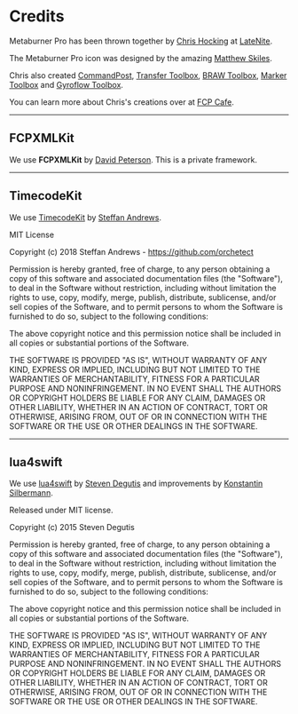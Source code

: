 # Credits

Metaburner Pro has been thrown together by [Chris Hocking](https://github.com/latenitefilms) at [LateNite](https://latenitefilms.com).

The Metaburner Pro icon was designed by the amazing [Matthew Skiles](http://matthewskiles.com).

Chris also created [CommandPost](https://commandpost.io), [Transfer Toolbox](https://transfertoolbox.io), [BRAW Toolbox](https://brawtoolbox.io), [Marker Toolbox](https://markertoolbox.io) and [Gyroflow Toolbox](https://gyroflowtoolbox.io).

You can learn more about Chris's creations over at [FCP Cafe](https://fcp.cafe/latenite/).

---

## FCPXMLKit

We use **FCPXMLKit** by [David Peterson](https://github.com/randomeizer/). This is a private framework.

---

## TimecodeKit

We use [TimecodeKit](https://github.com/orchetect/TimecodeKit) by [Steffan Andrews](https://github.com/orchetect).

MIT License

Copyright (c) 2018 Steffan Andrews - https://github.com/orchetect

Permission is hereby granted, free of charge, to any person obtaining a copy
of this software and associated documentation files (the "Software"), to deal
in the Software without restriction, including without limitation the rights
to use, copy, modify, merge, publish, distribute, sublicense, and/or sell
copies of the Software, and to permit persons to whom the Software is
furnished to do so, subject to the following conditions:

The above copyright notice and this permission notice shall be included in all
copies or substantial portions of the Software.

THE SOFTWARE IS PROVIDED "AS IS", WITHOUT WARRANTY OF ANY KIND, EXPRESS OR
IMPLIED, INCLUDING BUT NOT LIMITED TO THE WARRANTIES OF MERCHANTABILITY,
FITNESS FOR A PARTICULAR PURPOSE AND NONINFRINGEMENT. IN NO EVENT SHALL THE
AUTHORS OR COPYRIGHT HOLDERS BE LIABLE FOR ANY CLAIM, DAMAGES OR OTHER
LIABILITY, WHETHER IN AN ACTION OF CONTRACT, TORT OR OTHERWISE, ARISING FROM,
OUT OF OR IN CONNECTION WITH THE SOFTWARE OR THE USE OR OTHER DEALINGS IN THE
SOFTWARE.

---

## lua4swift

We use [lua4swift](https://github.com/kos-pomfort/lua4swift) by [Steven Degutis](https://github.com/SwiftyLua) and improvements by [Konstantin Silbermann](https://github.com/kos-pomfort).

Released under MIT license.

Copyright (c) 2015 Steven Degutis

Permission is hereby granted, free of charge, to any person obtaining a copy of this software and associated documentation files (the "Software"), to deal in the Software without restriction, including without limitation the rights to use, copy, modify, merge, publish, distribute, sublicense, and/or sell copies of the Software, and to permit persons to whom the Software is furnished to do so, subject to the following conditions:

The above copyright notice and this permission notice shall be included in all copies or substantial portions of the Software.

THE SOFTWARE IS PROVIDED "AS IS", WITHOUT WARRANTY OF ANY KIND, EXPRESS OR IMPLIED, INCLUDING BUT NOT LIMITED TO THE WARRANTIES OF MERCHANTABILITY, FITNESS FOR A PARTICULAR PURPOSE AND NONINFRINGEMENT. IN NO EVENT SHALL THE AUTHORS OR COPYRIGHT HOLDERS BE LIABLE FOR ANY CLAIM, DAMAGES OR OTHER LIABILITY, WHETHER IN AN ACTION OF CONTRACT, TORT OR OTHERWISE, ARISING FROM, OUT OF OR IN CONNECTION WITH THE SOFTWARE OR THE USE OR OTHER DEALINGS IN THE SOFTWARE.